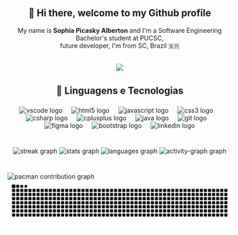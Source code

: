 <div align="center">
  <h2>👋 Hi there, welcome to my Github profile</h2>
  
  <p>
    My name is <strong>Sophia Picasky Alberton</strong> and I'm a Software Engineering Bachelor's student at PUCSC,<br/>
    future developer, I'm from SC, Brazil 🇧🇷
  </p>
</div>

<br clear="both">

<div align="center">
  <img height="200" src="https://media4.giphy.com/media/v1.Y2lkPTc5MGI3NjExM285NWFsOTl1dzc1OGhkNW9wYjU0eXg2Z2hxZzlzbDVkdTNpMW5mYSZlcD12MV9pbnRlcm5hbF9naWZfYnlfaWQmY3Q9Zw/8boMf1VXVHoJy/giphy.gif"  />
</div>

###

<h2 align="center">🤖 Linguagens e Tecnologias</h2>

###

<div align="center">
  <img src="https://cdn.jsdelivr.net/gh/devicons/devicon/icons/vscode/vscode-original.svg" height="40" alt="vscode logo"  />
  <img width="12" />
  <img src="https://cdn.jsdelivr.net/gh/devicons/devicon/icons/html5/html5-original.svg" height="40" alt="html5 logo"  />
  <img width="12" />
  <img src="https://cdn.jsdelivr.net/gh/devicons/devicon/icons/javascript/javascript-original.svg" height="40" alt="javascript logo"  />
  <img width="12" />
  <img src="https://cdn.jsdelivr.net/gh/devicons/devicon/icons/css3/css3-original.svg" height="40" alt="css3 logo"  />
  <img width="12" />
  <img src="https://cdn.jsdelivr.net/gh/devicons/devicon/icons/csharp/csharp-original.svg" height="40" alt="csharp logo"  />
  <img width="12" />
  <img src="https://cdn.jsdelivr.net/gh/devicons/devicon/icons/cplusplus/cplusplus-original.svg" height="40" alt="cplusplus logo"  />
  <img width="12" />
  <img src="https://cdn.jsdelivr.net/gh/devicons/devicon/icons/java/java-original.svg" height="40" alt="java logo"  />
  <img width="12" />
  <img src="https://cdn.jsdelivr.net/gh/devicons/devicon/icons/git/git-original.svg" height="40" alt="git logo"  />
  <img width="12" />
  <img src="https://cdn.jsdelivr.net/gh/devicons/devicon/icons/figma/figma-original.svg" height="40" alt="figma logo"  />
  <img width="12" />
  <img src="https://cdn.jsdelivr.net/gh/devicons/devicon/icons/bootstrap/bootstrap-original.svg" height="40" alt="bootstrap logo"  />
  <img width="12" />
  <img src="https://cdn.jsdelivr.net/gh/devicons/devicon/icons/linkedin/linkedin-original.svg" height="40" alt="linkedin logo"  />
</div>

###

<br clear="both">

<div align="center">
  <img 
    src="https://streak-stats.demolab.com?user=sophialberton&locale=pt-br&mode=daily&theme=dracula&hide_border=true&border_radius=5&date_format=j%20M%5B%20Y%5D&order=3" 
    height="160" 
    alt="streak graph"  
    />
  <img 
    src="https://github-readme-stats.vercel.app/api?username=sophialberton&hide_title=true&hide_rank=false&show_icons=true&include_all_commits=true&count_private=true&disable_animations=false&theme=dracula&locale=pt-br&hide_border=true&order=1" 
    height="160" 
    alt="stats graph"  
    />
  <img 
    src="https://github-readme-stats.vercel.app/api/top-langs?username=sophialberton&locale=pt-br&hide_title=false&layout=compact&card_width=320&langs_count=5&theme=dracula&hide_border=true&order=2" 
    height="180" 
    alt="languages graph"  
    />
  <img 
    src="https://github-readme-activity-graph.vercel.app/graph?username=sophialberton&radius=14&theme=one-dark&area=true&order=5&hide_border=true&hide_title=false" 
    height="180" 
    alt="activity-graph graph"  
    />
</div>

###

<br clear="both">

<picture>
  <source media="(prefers-color-scheme: dark)" srcset="https://raw.githubusercontent.com/sophialberton/sophialberton/output/pacman-contribution-graph-dark.svg">
  <source media="(prefers-color-scheme: light)" srcset="https://raw.githubusercontent.com/sophialberton/sophialberton/output/pacman-contribution-graph.svg">
  <img alt="pacman contribution graph" src="https://raw.githubusercontent.com/sophialberton/sophialberton/output/pacman-contribution-graph.svg">
</picture>


<img src="https://raw.githubusercontent.com/sophialberton/sophialberton/output/snake.svg" alt="Snake animation" />
<!--img src="https://raw.githubusercontent.com/sophialberton/sophialberton/output/pacman.svg" alt="Pacman animation" /-->


